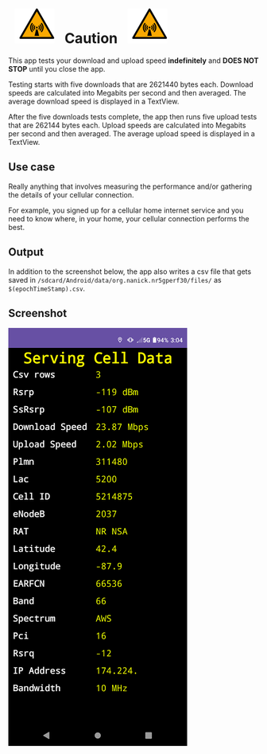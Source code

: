 # &nbsp; ![](https://raw.githubusercontent.com/nstevens1040/NR5GPerf30/master/.ignore/nir.svg) &nbsp; Caution &nbsp; ![](https://raw.githubusercontent.com/nstevens1040/NR5GPerf30/master/.ignore/nir.svg)  
  
This app tests your download and upload speed **indefinitely** and **DOES NOT STOP** until you close the app.  
  
Testing starts with five downloads that are 2621440 bytes each. Download speeds are calculated into Megabits per second and then averaged. The average download speed is displayed in a TextView.  
  
After the five downloads tests complete, the app then runs five upload tests that are 262144 bytes each. Upload speeds are calculated into Megabits per second and then averaged. The average upload speed is displayed in a TextView.  
  
## Use case
Really anything that involves measuring the performance and/or gathering the details of your cellular connection.  

For example, you signed up for a cellular home internet service and you need to know where, in your home, your cellular connection performs the best.  
  
## Output
In addition to the screenshot below, the app also writes a csv file that gets saved in ```/sdcard/Android/data/org.nanick.nr5gperf30/files/``` as ```$(epochTimeStamp).csv```.  
## Screenshot
![](https://raw.githubusercontent.com/nstevens1040/images/main/Screenshot_20240903-030408.png)
